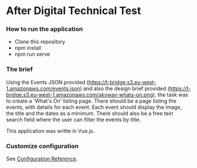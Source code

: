 # After Digital Technical Test

### How to run the application

* Clone this repository 
* npm install
* npm run serve

### The brief 

Using the Events JSON provided (https://t-bridge.s3.eu-west-1.amazonaws.com/events.json) and also the design brief provided (https://t-bridge.s3.eu-west-1.amazonaws.com/skyway-whats-on.png), the task was to create a 'What's On' listing page. There should be a page listing the events, with details for each event. Each event should display the image, the title and the dates as a minimum. There should also be a free text search field where the user can filter the events by title.

This application was writte in Vue.js.

### Customize configuration
See [Configuration Reference](https://cli.vuejs.org/config/).
